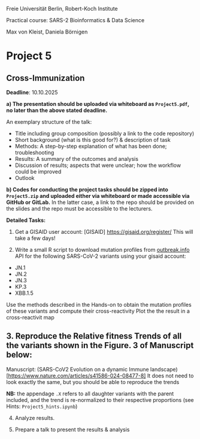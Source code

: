 Freie Universität Berlin, Robert-Koch Institute

Practical course: SARS-2 Bioinformatics & Data Science

Max von Kleist, Daniela Börnigen


# Project 5

## Cross-Immunization

**Deadline**: 10.10.2025

**a) The presentation should be uploaded via whiteboard as `Project5.pdf`, no later than the above stated deadline.**

An exemplary structure of the talk: 
*	Title including group composition (possibly a link to the code repository)
*	Short background (what is this good for?) & description of task
*	Methods: A step-by-step explanation of what has been done; troubleshooting
*	Results: A summary of the outcomes and analysis
*	Discussion of results; aspects that were unclear; how the workflow could be improved 
*	Outlook

**b) Codes for conducting the project tasks should be zipped into `Project5.zip` and uploaded either via whiteboard or made accessible via GitHub or GitLab.** In the latter case, a link to the repo should be provided on the slides and the repo must be accessible to the lecturers.

**Detailed Tasks:**

1) Get a GISAID user account: [GISAID] https://gisaid.org/register/
This will take a few days!

2) Write a small R script to download mutation profiles from [outbreak.info](https://outbreak.info/) API for the following SARS-CoV-2 variants using your gisaid account:

* JN.1
* JN.2
* JN.3
* KP.3
* XBB.1.5

Use the methods described in the Hands-on to obtain the mutation profiles of these variants and compute their cross-reactivity 
Plot the the result in a cross-reactivit map

## 3. Reproduce the Relative fitness Trends of all the variants shown in the Figure. 3 of Manuscript below: 
Manuscript: (SARS-CoV2 Evolution on a dynamic Immune landscape)[https://www.nature.com/articles/s41586-024-08477-8]
It does not need to look exactly the same, but you should be able to reproduce the trends

**NB:** the appendage `.X` refers to all daughter variants with the parent included, and the trend is re-normalized to their respective proportions (see Hints: `Project5_hints.ipynb`)

4) Analyze results.

5) Prepare a talk to present the results & analysis
